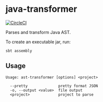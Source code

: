 # java-transformer

[![CircleCI](https://circleci.com/gh/tuvistavie/java-transformer.svg?style=svg&circle-token=2508e8ffaf677893dda1ba0bc670bbd06ce137c5)](https://circleci.com/gh/tuvistavie/java-transformer)

Parses and transform Java AST.

To create an executable jar, run:

```
sbt assembly
```

## Usage

```
Usage: ast-transformer [options] <project>

  --pretty              pretty format JSON
  -o, --output <value>  file output
  <project>             project to parse
```
